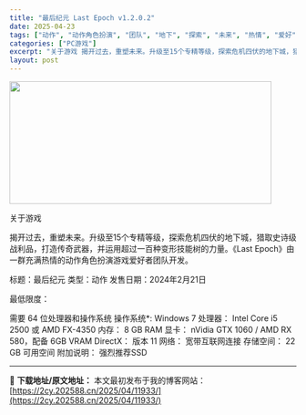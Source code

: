 ```yaml
---
title: "最后纪元 Last Epoch v1.2.0.2"
date: 2025-04-23
tags: ["动作", "动作角色扮演", "团队", "地下", "探索", "未来", "热情", "爱好", "角色", "角色扮演"]
categories: ["PC游戏"]
excerpt: "关于游戏 揭开过去，重塑未来。升级至15个专精等级，探索危机四伏的地下城，猎取史诗级战利品，打造传奇武器，并运用超过一百种变形技能树的力量。《Last Epoch》由一群充满热情的动作角色扮演游戏爱好者团队开发。 标题：最后纪元 类型：动作 发售日期：2024年2月21日 最低限度： 需要 64 位&hellip;"
layout: post
---
```


<img class="aligncenter size-full wp-image-11918" src="https://2cy.202588.cn/wp-content/uploads/2025/04/2025042310552642.webp" alt="" width="460" height="215" />

关于游戏

揭开过去，重塑未来。升级至15个专精等级，探索危机四伏的地下城，猎取史诗级战利品，打造传奇武器，并运用超过一百种变形技能树的力量。《Last Epoch》由一群充满热情的动作角色扮演游戏爱好者团队开发。

标题：最后纪元
类型：动作
发售日期：2024年2月21日

最低限度：

需要 64 位处理器和操作系统
操作系统*: Windows 7
处理器： Intel Core i5 2500 或 AMD FX-4350
内存： 8 GB RAM
显卡： nVidia GTX 1060 / AMD RX 580，配备 6GB VRAM
DirectX： 版本 11
网络： 宽带互联网连接
存储空间： 22 GB 可用空间
附加说明： 强烈推荐SSD

---
📖 **下载地址/原文地址：** 本文最初发布于我的博客网站：[https://2cy.202588.cn/2025/04/11933/](https://2cy.202588.cn/2025/04/11933/)
